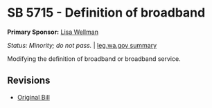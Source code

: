 # SB 5715 - Definition of broadband
**Primary Sponsor:** [Lisa Wellman](/person/leg/lisa.wellman.md)

*Status: Minority; do not pass.* | [leg.wa.gov summary](https://app.leg.wa.gov/billsummary?BillNumber=5715&Year=2021)

Modifying the definition of broadband or broadband service.

## Revisions
* [Original Bill](1/)